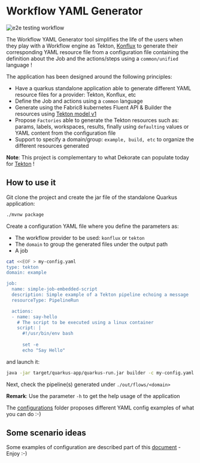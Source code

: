 # Workflow YAML Generator

![e2e testing workflow](https://github.com/ch007m/pipeline-dsl-builder/actions/workflows/e2e-testing.yaml/badge.svg)

The Workflow YAML Generator tool simplifies the life of the users when they play with a Workflow engine as Tekton, [Konflux](https://konflux-ci.dev/) to generate their corresponding YAML resource file from a configuration file containing the definition about the Job and the actions/steps using a `common/unified` language !

The application has been designed around the following principles:

- Have a quarkus standalone application able to generate different YAML resource files for a provider: Tekton, Konflux, etc
- Define the Job and actions using a `common` language
- Generate using the Fabric8 kubernetes Fluent API & Builder the resources using [Tekton model v1](https://github.com/fabric8io/kubernetes-client/tree/main/extensions/tekton/model-v1/)
- Propose `Factories` able to generate the Tekton resources such as: params, labels, workspaces, results, finally using `defaulting` values or YAML content from the configuration file
- Support to specify a domain/group: `example, build, etc` to organize the different resources generated

**Note**: This project is complementary to what Dekorate can populate today for [Tekton](https://github.com/dekorateio/dekorate/tree/main/annotations/tekton-annotations) !

## How to use it

Git clone the project and create the jar file of the standalone Quarkus application:

```bash
./mvnw package
```

Create a configuration YAML file where you define the parameters as:
 - The workflow provider to be used: `konflux` or `tekton`
 - The `domain` to group the generated files under the output path
 - A job
```bash
cat <<EOF > my-config.yaml
type: tekton
domain: example

job:
  name: simple-job-embedded-script
  description: Simple example of a Tekton pipeline echoing a message
  resourceType: PipelineRun

  actions:
  - name: say-hello
    # The script to be executed using a linux container
    script: |
      #!/usr/bin/env bash
      
      set -e
      echo "Say Hello"
```
and launch it:
```bash
java -jar target/quarkus-app/quarkus-run.jar builder -c my-config.yaml -o out/flows
```  

Next, check the pipeline(s) generated under `./out/flows/<domain>`

**Remark**: Use the parameter `-h` to get the help usage of the application

The [configurations](./configurations) folder proposes different YAML config examples of what you can do :-)

## Some scenario ideas

Some examples of configuration are described part of this [document](SCENARIO.md) - Enjoy :-)
